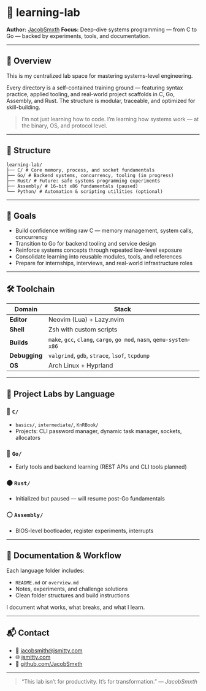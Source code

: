 # 🧪 learning-lab

**Author:** [JacobSmxth](https://github.com/JacobSmxth)
**Focus:** Deep-dive systems programming — from C to Go — backed by experiments, tools, and documentation.

---

## 📘 Overview

This is my centralized lab space for mastering systems-level engineering.

Every directory is a self-contained training ground — featuring syntax practice, applied tooling, and real-world project scaffolds in C, Go, Assembly, and Rust. The structure is modular, traceable, and optimized for skill-building.

> I’m not just learning how to code. I’m learning how systems work — at the binary, OS, and protocol level.

---

## 🧠 Structure
```
learning-lab/
├── C/ # Core memory, process, and socket fundamentals
├── Go/ # Backend systems, concurrency, tooling (in progress)
├── Rust/ # Future: safe systems programming experiments
├── Assembly/ # 16-bit x86 fundamentals (paused)
└── Python/ # Automation & scripting utilities (optional)
```
---

## 🎯 Goals

- Build confidence writing raw C — memory management, system calls, concurrency
- Transition to Go for backend tooling and service design
- Reinforce systems concepts through repeated low-level exposure
- Consolidate learning into reusable modules, tools, and references
- Prepare for internships, interviews, and real-world infrastructure roles

---

## 🛠️ Toolchain

| Domain       | Stack                                                                 |
|--------------|-----------------------------------------------------------------------|
| **Editor**   | Neovim (Lua) + Lazy.nvim                                              |
| **Shell**    | Zsh with custom scripts                                               |
| **Builds**   | `make`, `gcc`, `clang`, `cargo`, `go mod`, `nasm`, `qemu-system-x86` |
| **Debugging**| `valgrind`, `gdb`, `strace`, `lsof`, `tcpdump`                        |
| **OS**       | Arch Linux + Hyprland                                                 |

---

## 🚧 Project Labs by Language

### 🔹 `C/`
- `basics/`, `intermediate/`, `KnRBook/`
- Projects: CLI password manager, dynamic task manager, sockets, allocators

### 🔸 `Go/`
- Early tools and backend learning (REST APIs and CLI tools planned)

### 🟤 `Rust/`
- Initialized but paused — will resume post-Go fundamentals

### ⚪ `Assembly/`
- BIOS-level bootloader, register experiments, interrupts

---

## 📜 Documentation & Workflow

Each language folder includes:

- `README.md` or `overview.md`
- Notes, experiments, and challenge solutions
- Clean folder structures and build instructions

I document what works, what breaks, and what I learn.

---

## 📬 Contact

- 📧 jacobsmith@jsmitty.com
- 🌐 [jsmitty.com](https://jsmitty.com)
- 🐙 [github.com/JacobSmxth](https://github.com/JacobSmxth)

---

> “This lab isn’t for productivity. It’s for transformation.”
> — *JacobSmxth*
